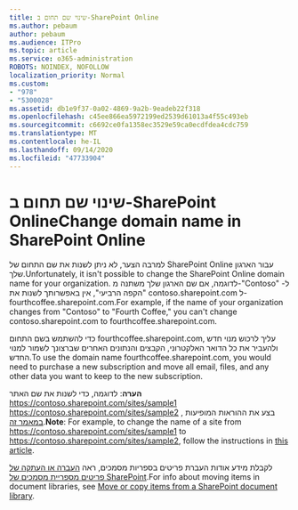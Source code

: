 ```yaml
---
title: שינוי שם תחום ב-SharePoint Online
ms.author: pebaum
author: pebaum
ms.audience: ITPro
ms.topic: article
ms.service: o365-administration
ROBOTS: NOINDEX, NOFOLLOW
localization_priority: Normal
ms.custom:
- "978"
- "5300028"
ms.assetid: db1e9f37-0a02-4869-9a2b-9eadeb22f318
ms.openlocfilehash: c45ee866ea5972199ed2539d61013a4f55c493eb
ms.sourcegitcommit: c6692ce0fa1358ec3529e59ca0ecdfdea4cdc759
ms.translationtype: MT
ms.contentlocale: he-IL
ms.lasthandoff: 09/14/2020
ms.locfileid: "47733904"
---
```

# <a name="change-domain-name-in-sharepoint-online"></a><span data-ttu-id="2dd6a-102">שינוי שם תחום ב-SharePoint Online</span><span class="sxs-lookup"><span data-stu-id="2dd6a-102">Change domain name in SharePoint Online</span></span>

<span data-ttu-id="2dd6a-103">למרבה הצער, לא ניתן לשנות את שם התחום של SharePoint Online עבור הארגון שלך.</span><span class="sxs-lookup"><span data-stu-id="2dd6a-103">Unfortunately, it isn't possible to change the SharePoint Online domain name for your organization.</span></span> <span data-ttu-id="2dd6a-104">לדוגמה, אם שם הארגון שלך משתנה מ-"Contoso" ל-"הקפה הרביעי", אין באפשרותך לשנות את contoso.sharepoint.com ל-fourthcoffee.sharepoint.com.</span><span class="sxs-lookup"><span data-stu-id="2dd6a-104">For example, if the name of your organization changes from "Contoso" to "Fourth Coffee," you can't change contoso.sharepoint.com to fourthcoffee.sharepoint.com.</span></span>
  
<span data-ttu-id="2dd6a-105">כדי להשתמש בשם התחום fourthcoffee.sharepoint.com, עליך לרכוש מנוי חדש ולהעביר את כל הדואר האלקטרוני, הקבצים והנתונים האחרים שברצונך לשמור למנוי החדש.</span><span class="sxs-lookup"><span data-stu-id="2dd6a-105">To use the domain name fourthcoffee.sharepoint.com, you would need to purchase a new subscription and move all email, files, and any other data you want to keep to the new subscription.</span></span>
  
 <span data-ttu-id="2dd6a-106">**הערה**: לדוגמה, כדי לשנות את שם האתר https://contoso.sharepoint.com/sites/sample1 https://contoso.sharepoint.com/sites/sample2 , בצע את ההוראות המופיעות [במאמר זה](https://docs.microsoft.com/sharepoint/change-site-address).</span><span class="sxs-lookup"><span data-stu-id="2dd6a-106">**Note**: For example, to change the name of a site from https://contoso.sharepoint.com/sites/sample1 to https://contoso.sharepoint.com/sites/sample2, follow the instructions in [this article](https://docs.microsoft.com/sharepoint/change-site-address).</span></span> 
  
<span data-ttu-id="2dd6a-107">לקבלת מידע אודות העברת פריטים בספריות מסמכים, ראה [העברה או העתקה של פריטים מספריית מסמכים של SharePoint](https://go.microsoft.com/fwlink/?linkid=2025831).</span><span class="sxs-lookup"><span data-stu-id="2dd6a-107">For info about moving items in document libraries, see [Move or copy items from a SharePoint document library](https://go.microsoft.com/fwlink/?linkid=2025831).</span></span>
  